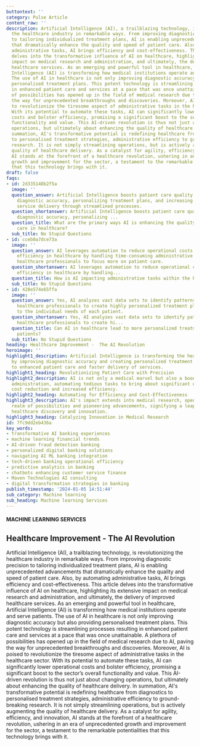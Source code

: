 ```yaml
---
buttontext: ''
category: Pulse Article
content_raw: ''
description: Artificial Intelligence (AI), a trailblazing technology, is revolutionizing
  the healthcare industry in remarkable ways. From improving diagnostic precision
  to tailoring individualized treatment plans, AI is enabling unprecedented advancements
  that dramatically enhance the quality and speed of patient care. Also, by automating
  administrative tasks, AI brings efficiency and cost-effectiveness. This article
  delves into the transformative influence of AI on healthcare, highlighting its extensive
  impact on medical research and administration, and ultimately, the delivery of improved
  healthcare services. As an emerging and powerful tool in healthcare, Artificial
  Intelligence (AI) is transforming how medical institutions operate and serve patients.
  The use of AI in healthcare is not only improving diagnostic accuracy but also providing
  personalised treatment plans. This potent technology is streamlining processes resulting
  in enhanced patient care and services at a pace that was once unattainable. A plethora
  of possibilities has opened up in the field of medical research due to AI, paving
  the way for unprecedented breakthroughs and discoveries. Moreover, AI is poised
  to revolutionize the tiresome aspect of administrative tasks in the healthcare sector.
  With its potential to automate these tasks, AI can significantly lower operational
  costs and bolster efficiency, promising a significant boost to the sector’s overall
  functionality and value. This AI-driven revolution is thus not just about changing
  operations, but ultimately about enhancing the quality of healthcare delivery. In
  summation, AI's transformative potential is redefining healthcare from diagnostics
  to personalised treatment strategies, administrative efficiency to ground-breaking
  research. It is not simply streamlining operations, but is actively augmenting the
  quality of healthcare delivery. As a catalyst for agility, efficiency, and innovation,
  AI stands at the forefront of a healthcare revolution, ushering in an era of unprecedented
  growth and improvement for the sector, a testament to the remarkable potentialities
  that this technology brings with it.
draft: false
faqs:
- id: 2d335148b2f5a
  image: ''
  question_answer: Artificial Intelligence boosts patient care quality by improving
    diagnostic accuracy, personalizing treatment plans, and increasing the speed of
    service delivery through streamlined processes.
  question_shortanswer: Artificial Intelligence boosts patient care quality by improving
    diagnostic accuracy, personalizing ...
  question_title: What are the primary ways AI is enhancing the quality of patient
    care in healthcare?
  sub_title: No Stupid Questions
- id: cceb0a7dce73a
  image: ''
  question_answer: AI leverages automation to reduce operational costs and improve
    efficiency in healthcare by handling time-consuming administrative tasks, allowing
    healthcare professionals to focus more on patient care.
  question_shortanswer: AI leverages automation to reduce operational costs and improve
    efficiency in healthcare by handling...
  question_title: How is AI impacting administrative tasks within the healthcare industry?
  sub_title: No Stupid Questions
- id: 428e574e65ffa
  image: ''
  question_answer: Yes, AI analyzes vast data sets to identify patterns, enabling
    healthcare professionals to create highly personalized treatment plans that cater
    to the individual needs of each patient.
  question_shortanswer: Yes, AI analyzes vast data sets to identify patterns, enabling
    healthcare professionals to create hi...
  question_title: Can AI in healthcare lead to more personalized treatment plans for
    patients?
  sub_title: No Stupid Questions
heading: Healthcare Improvement -  The AI Revolution
heroimage: ''
highlight1_description: Artificial Intelligence is transforming the healthcare industry
  by improving diagnostic accuracy and creating personalized treatment plans, leading
  to enhanced patient care and faster delivery of services.
highlight1_heading: Revolutionizing Patient Care with Precision
highlight2_description: AI is not only a medical marvel but also a boon to healthcare
  administration, automating tedious tasks to bring about significant operational
  cost reduction and increased efficiency.
highlight2_heading: Automating for Efficiency and Cost-Effectiveness
highlight3_description: AI's impact extends into medical research, opening up a new
  realm of possibilities and pioneering advancements, signifying a leap forward in
  healthcare discovery and innovation.
highlight3_heading: Catalyzing Innovation in Medical Research
id: 7fc9dd2eb436a
key_words:
- transformative AI banking experiences
- machine learning financial trends
- AI-driven fraud detection banking
- personalized digital banking solutions
- navigating AI ML banking integration
- tech-driven banking operational efficiency
- predictive analytics in banking
- chatbots enhancing customer service finance
- Maven Technologies AI consulting
- digital transformation strategies in banking
publish_timestamp: '2024-01-05 14:51:44'
sub_category: Machine learning
sub_heading: Machine learning Services
---
```


#### MACHINE LEARNING SERVICES
## Healthcare Improvement -  The AI Revolution
Artificial Intelligence (AI), a trailblazing technology, is revolutionizing the healthcare industry in remarkable ways. From improving diagnostic precision to tailoring individualized treatment plans, AI is enabling unprecedented advancements that dramatically enhance the quality and speed of patient care. Also, by automating administrative tasks, AI brings efficiency and cost-effectiveness. This article delves into the transformative influence of AI on healthcare, highlighting its extensive impact on medical research and administration, and ultimately, the delivery of improved healthcare services. As an emerging and powerful tool in healthcare, Artificial Intelligence (AI) is transforming how medical institutions operate and serve patients. The use of AI in healthcare is not only improving diagnostic accuracy but also providing personalised treatment plans. This potent technology is streamlining processes resulting in enhanced patient care and services at a pace that was once unattainable. A plethora of possibilities has opened up in the field of medical research due to AI, paving the way for unprecedented breakthroughs and discoveries. Moreover, AI is poised to revolutionize the tiresome aspect of administrative tasks in the healthcare sector. With its potential to automate these tasks, AI can significantly lower operational costs and bolster efficiency, promising a significant boost to the sector’s overall functionality and value. This AI-driven revolution is thus not just about changing operations, but ultimately about enhancing the quality of healthcare delivery. In summation, AI's transformative potential is redefining healthcare from diagnostics to personalised treatment strategies, administrative efficiency to ground-breaking research. It is not simply streamlining operations, but is actively augmenting the quality of healthcare delivery. As a catalyst for agility, efficiency, and innovation, AI stands at the forefront of a healthcare revolution, ushering in an era of unprecedented growth and improvement for the sector, a testament to the remarkable potentialities that this technology brings with it.